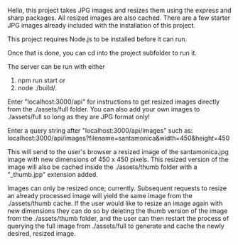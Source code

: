 Hello, this project takes JPG images and resizes them using the express and sharp packages. All resized images are also cached. There are a few starter JPG images already included with the installation of this project.

This project requires Node.js to be installed before it can run.

Once that is done, you can cd into the project subfolder to run it.

The server can be run with either 
1. npm run start 
or 
2. node ./build/.

Enter "localhost:3000/api" for instructions to get resized images directly from the ./assets/full folder. You can also add your own images to ./assets/full so long as they are JPG format only!

Enter a query string after "localhost:3000/api/images" such as:
localhost:3000/api/images?filename=santamonica&width=450&height=450

This will send to the user's browser a resized image of the santamonica.jpg image with new dimensions of 450 x 450 pixels.
This resized version of the image will also be cached inside the ./assets/thumb folder with a "_thumb.jpp" extension added.

Images can only be resized once; currently. Subsequent requests to resize an already processed image will yield the same image from the ./assets/thumb cache. If the user would like to resize an image again with new dimensions they can do so by deleting the thumb version of the image from the ./assets/thumb folder, and the user can then restart the process of querying the full image from ./assets/full to generate and cache the newly desired, resized image.
